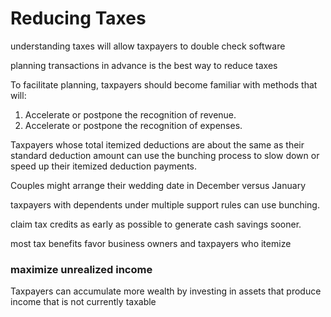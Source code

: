 # Reducing Taxes

understanding taxes will allow taxpayers to double check software

planning transactions in advance is the best way to reduce taxes

To facilitate planning, taxpayers should become familiar with methods
that will:

1. Accelerate or postpone the recognition of revenue.
2. Accelerate or postpone the recognition of expenses.

Taxpayers whose total itemized deductions are about the same as their standard deduction
amount can use the bunching process to slow down or speed up their itemized deduction payments.

Couples might arrange their wedding date in December versus January

taxpayers with dependents under multiple support rules can use bunching.

claim tax credits as early as possible to generate cash savings sooner.

most tax benefits favor business owners and taxpayers who itemize

### maximize unrealized income

Taxpayers can accumulate more wealth by investing in assets that produce income that is not currently taxable

